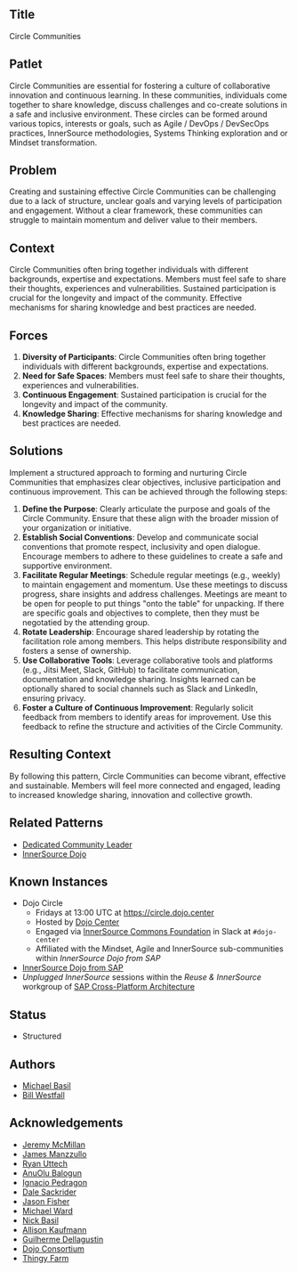 ## Title

Circle Communities

## Patlet

Circle Communities are essential for fostering a culture of collaborative innovation and continuous learning.  In these communities, individuals come together to share knowledge, discuss challenges and co-create solutions in a safe and inclusive environment.  These circles can be formed around various topics, interests or goals, such as Agile / DevOps / DevSecOps practices, InnerSource methodologies, Systems Thinking exploration and or Mindset transformation.

## Problem

Creating and sustaining effective Circle Communities can be challenging due to a lack of structure, unclear goals and varying levels of participation and engagement.  Without a clear framework, these communities can struggle to maintain momentum and deliver value to their members.

## Context

Circle Communities often bring together individuals with different backgrounds, expertise and expectations.  Members must feel safe to share their thoughts, experiences and vulnerabilities.  Sustained participation is crucial for the longevity and impact of the community.  Effective mechanisms for sharing knowledge and best practices are needed.

## Forces

1. **Diversity of Participants**: Circle Communities often bring together individuals with different backgrounds, expertise and expectations.
1. **Need for Safe Spaces**: Members must feel safe to share their thoughts, experiences and vulnerabilities.
1. **Continuous Engagement**: Sustained participation is crucial for the longevity and impact of the community.
1. **Knowledge Sharing**: Effective mechanisms for sharing knowledge and best practices are needed.

## Solutions

Implement a structured approach to forming and nurturing Circle Communities that emphasizes clear objectives, inclusive participation and continuous improvement.  This can be achieved through the following steps:

1. **Define the Purpose**: Clearly articulate the purpose and goals of the Circle Community.  Ensure that these align with the broader mission of your organization or initiative.
1. **Establish Social Conventions**: Develop and communicate social conventions that promote respect, inclusivity and open dialogue.  Encourage members to adhere to these guidelines to create a safe and supportive environment.
1. **Facilitate Regular Meetings**: Schedule regular meetings (e.g., weekly) to maintain engagement and momentum.  Use these meetings to discuss progress, share insights and address challenges.  Meetings are meant to be open for people to put things "onto the table" for unpacking.  If there are specific goals and objectives to complete, then they must be negotatied by the attending group.
1. **Rotate Leadership**: Encourage shared leadership by rotating the facilitation role among members.  This helps distribute responsibility and fosters a sense of ownership.
1. **Use Collaborative Tools**: Leverage collaborative tools and platforms (e.g., Jitsi Meet, Slack, GitHub) to facilitate communication, documentation and knowledge sharing.  Insights learned can be optionally shared to social channels such as Slack and LinkedIn, ensuring privacy.
1. **Foster a Culture of Continuous Improvement**: Regularly solicit feedback from members to identify areas for improvement. Use this feedback to refine the structure and activities of the Circle Community.

## Resulting Context

By following this pattern, Circle Communities can become vibrant, effective and sustainable.  Members will feel more connected and engaged, leading to increased knowledge sharing, innovation and collective growth.

## Related Patterns

* [Dedicated Community Leader](https://patterns.innersourcecommons.org/p/dedicated-community-leader)
* [InnerSource Dojo](https://patterns.innersourcecommons.org/p/innersource-dojo)

## Known Instances

* Dojo Circle
  * Fridays at 13:00 UTC at https://circle.dojo.center
  * Hosted by [Dojo Center](https://dojo.center)
  * Engaged via [InnerSource Commons Foundation](https://innersourcecommons.org) in Slack at ```#dojo-center```
  * Affiliated with the Mindset, Agile and InnerSource sub-communities within _InnerSource Dojo from SAP_
* [InnerSource Dojo from SAP](https://www.youtube.com/watch?v=fXoVm5iTSCc)
* _Unplugged InnerSource_ sessions within the _Reuse & InnerSource_ workgroup of [SAP Cross-Platform Architecture](https://community.sap.com/t5/technology-blogs-by-sap/cross-product-architecture-embracing-conway-s-law-for-better-software/ba-p/13648600)

## Status

* Structured

## Authors

* [Michael Basil](https://www.linkedin.com/in/michaelrbasil)
* [Bill Westfall](https://www.linkedin.com/in/bill-westfall-3268494)

## Acknowledgements

* [Jeremy McMillan](https://www.linkedin.com/in/jeremymcm)
* [James Manzzullo](https://www.linkedin.com/in/jimmanzzullo)
* [Ryan Uttech](https://www.linkedin.com/in/ryanuttech)
* [AnuOlu Balogun](https://www.linkedin.com/in/anuolu)
* [Ignacio Pedragon](https://www.linkedin.com/in/ignaciopedregon)
* [Dale Sackrider](https://www.linkedin.com/in/sackrider)
* [Jason Fisher](https://www.linkedin.com/in/jasonrfisher)
* [Michael Ward](https://www.linkedin.com/in/michaelwardqa)
* [Nick Basil](https://www.linkedin.com/in/nick-basil)
* [Allison Kaufmann](https://www.linkedin.com/in/allisonkaufmann29)
* [Guilherme Dellagustin](https://www.linkedin.com/in/dellagustin)
* [Dojo Consortium](https://dojoconsortium.org)
* [Thingy Farm](https://thingyfarm.com/)
